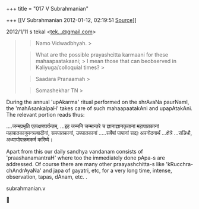 +++
title = "017 V Subrahmanian"

+++
[[V Subrahmanian	2012-01-12, 02:19:51 [Source](https://groups.google.com/g/bvparishat/c/zG4bZubyrCA)]]



  
  

2012/1/11 s tekal \<[tek...@gmail.com]()\>

  

> 
> > Namo Vidwadbhyah. >
> 
> > 
> > What are the possible prayashcitta karmaani for these mahaapaatakaani; > I mean those that can beobserved in Kaliyuga/colloquial times? >
> 
> > 
> > Saadara Pranaamah >
> 
> > 
> > Somashekhar TN >
> 
> > 
> > 
> > 
> >   
>   
> > 
> > 
> > 

During the annual 'upAkarma' ritual performed on the shrAvaNa paurNamI, the 'mahAsankalpaH' takes care of such mahaapaatakAni and upapAtakAni.
The relevant portion reads thus:  
  
....जन्मप्रभृति एतत्क्षणपर्यन्तम्, ...इह जन्मनि जन्मान्तरे च ज्ञानाज्ञानकृतानां महापातकानां महापातकानुमन्त्रत्वादीनां, समपातकानां, उपपातकानां .....सर्वेषां पापानां सद्यः अपनोदनार्थं ...क्षेत्रे ...सन्निधौ, अध्यायोपक्रमकर्म करिष्ये।  
  
Apart from this our daily sandhya vandanam consists of
'praashanamantraH' where too the immediately done pApa-s are addressed.
Of course there are many other praayashchitta-s like 'kRucchra-chAndrAyaNa' and japa of gayatri, etc, for a very long time, intense, observation, tapas, dAnam, etc. .  
  
subrahmanian.v   



